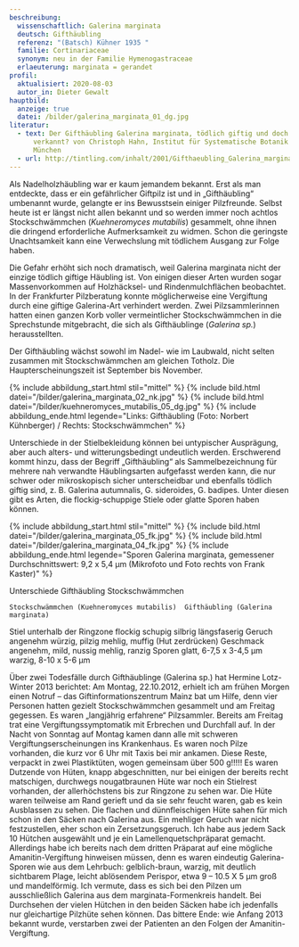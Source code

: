 ```yaml
---
beschreibung:
  wissenschaftlich: Galerina marginata
  deutsch: Gifthäubling
  referenz: "(Batsch) Kühner 1935 "
  familie: Cortinariaceae
  synonym: neu in der Familie Hymenogastraceae
  erlaeuterung: marginata = gerandet
profil:
  aktualisiert: 2020-08-03
  autor_in: Dieter Gewalt
hauptbild:
  anzeige: true
  datei: /bilder/galerina_marginata_01_dg.jpg
literatur:
  - text: Der Gifthäubling Galerina marginata, tödlich giftig und doch häufig
      verkannt? von Christoph Hahn, Institut für Systematische Botanik der LMU
      München
  - url: http://tintling.com/inhalt/2001/Gifthaeubling_Galerina_marginata.pdf
---
```

Als Nadelholzhäubling war er kaum jemandem bekannt. Erst als man entdeckte, dass er ein gefährlicher Giftpilz ist und in „Gifthäubling“ umbenannt wurde, gelangte er ins Bewusstsein einiger Pilzfreunde. Selbst heute ist er längst nicht allen bekannt und so werden immer noch achtlos Stockschwämmchen (*Kuehneromyces mutabilis*) gesammelt, ohne ihnen die dringend erforderliche Aufmerksamkeit zu widmen. Schon die geringste Unachtsamkeit kann eine Verwechslung mit tödlichem Ausgang zur Folge haben.

Die Gefahr erhöht sich noch dramatisch, weil Galerina marginata nicht der einzige tödlich giftige Häubling ist. Von einigen dieser Arten wurden sogar Massenvorkommen auf Holzhäcksel- und Rindenmulchflächen beobachtet. In der Frankfurter Pilzberatung konnte möglicherweise eine Vergiftung durch eine giftige Galerina-Art verhindert werden. Zwei Pilzsammlerinnen hatten einen ganzen Korb voller vermeintlicher Stockschwämmchen in die Sprechstunde mitgebracht, die sich als Gifthäublinge (*Galerina sp.*) herausstellten.

Der Gifthäubling wächst sowohl im Nadel- wie im Laubwald, nicht selten zusammen mit Stockschwämmchen am gleichen Totholz. Die Haupterscheinungszeit ist September bis November.

{% include abbildung_start.html stil="mittel" %}
{% include bild.html datei="/bilder/galerina_marginata_02_nk.jpg" %}
{% include bild.html datei="/bilder/kuehneromyces_mutabilis_05_dg.jpg" %}
{% include abbildung_ende.html legende="Links: Gifthäubling (Foto: Norbert Kühnberger)   /  Rechts: Stockschwämmchen" %}

Unterschiede in der Stielbekleidung können bei untypischer Ausprägung, aber auch alters- und witterungsbedingt undeutlich werden. Erschwerend kommt hinzu, dass der Begriff „Gifthäubling“ als Sammelbezeichnung für mehrere nah verwandte Häublingsarten aufgefasst werden kann, die nur schwer oder mikroskopisch sicher unterscheidbar und ebenfalls tödlich giftig sind, z. B. Galerina autumnalis, G. sideroides, G. badipes. Unter diesen gibt es Arten, die flockig-schuppige Stiele oder glatte Sporen haben können.

{% include abbildung_start.html stil="mittel" %}
{% include bild.html datei="/bilder/galerina_marginata_05_fk.jpg" %}
{% include bild.html datei="/bilder/galerina_marginata_04_fk.jpg" %}
{% include abbildung_ende.html legende="Sporen Galerina marginata, gemessener Durchschnittswert: 9,2 x 5,4 µm             (Mikrofoto und Foto rechts von Frank Kaster)" %}

Unterschiede Gifthäubling   Stockschwämmchen

```
Stockschwämmchen (Kuehneromyces mutabilis)	Gifthäubling (Galerina marginata)
```

Stiel unterhalb der Ringzone	flockig schupig	silbrig längsfaserig
Geruch	angenehm würzig, pilzig	mehlig, muffig (Hut zerdrücken)
Geschmack	angenehm, mild, nussig	mehlig, ranzig
Sporen	glatt, 6-7,5 x 3-4,5 µm	warzig, 8-10 x 5-6 µm

Über zwei Todesfälle durch Gifthäublinge (Galerina sp.) hat Hermine Lotz-Winter 2013 berichtet:
Am Montag, 22.10.2012, erhielt ich am frühen Morgen einen Notruf – das Giftinformationszentrum Mainz bat um Hilfe, denn vier Personen hatten gezielt Stockschwämmchen gesammelt und am Freitag gegessen. Es waren „langjährig erfahrene“ Pilzsammler. Bereits am Freitag trat eine Vergiftungssymptomatik mit Erbrechen und Durchfall auf. In der Nacht von Sonntag auf Montag kamen dann alle mit schweren Vergiftungserscheinungen ins Krankenhaus. Es waren noch Pilze vorhanden, die kurz vor 6 Uhr mit Taxis bei mir ankamen. Diese Reste, verpackt in zwei Plastiktüten, wogen gemeinsam über 500 g!!!!! Es waren Dutzende von Hüten, knapp abgeschnitten, nur bei einigen der bereits recht matschigen, durchwegs nougatbraunen Hüte war noch ein Stielrest vorhanden, der allerhöchstens bis zur Ringzone zu sehen war. Die Hüte waren teilweise am Rand gerieft und da sie sehr feucht waren, gab es kein Ausblassen zu sehen. Die flachen und dünnfleischigen Hüte sahen für mich schon in den Säcken nach Galerina aus. Ein mehliger Geruch war nicht festzustellen, eher schon ein Zersetzungsgeruch. Ich habe aus jedem Sack 10 Hütchen ausgewählt und je ein Lamellenquetschpräparat gemacht. Allerdings habe ich bereits nach dem dritten Präparat auf eine mögliche Amanitin-Vergiftung hinweisen müssen, denn es waren eindeutig Galerina-Sporen wie aus dem Lehrbuch: gelblich-braun, warzig, mit deutlich sichtbarem Plage, leicht ablösendem Perispor, etwa 9 – 10.5 X 5 µm groß und mandelförmig. Ich vermute, dass es sich bei den Pilzen um ausschließlich Galerina aus dem marginata-Formenkreis handelt. Bei Durchsehen der vielen Hütchen in den beiden Säcken habe ich jedenfalls nur gleichartige Pilzhüte sehen können. Das bittere Ende: wie Anfang 2013 bekannt wurde, verstarben zwei der Patienten an den Folgen der Amanitin-Vergiftung.